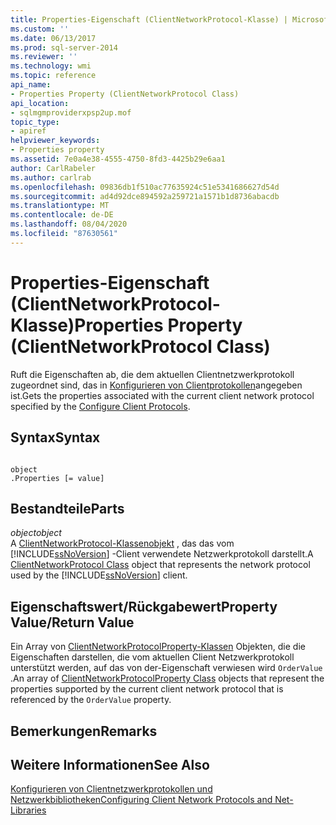 ```yaml
---
title: Properties-Eigenschaft (ClientNetworkProtocol-Klasse) | Microsoft-Dokumentation
ms.custom: ''
ms.date: 06/13/2017
ms.prod: sql-server-2014
ms.reviewer: ''
ms.technology: wmi
ms.topic: reference
api_name:
- Properties Property (ClientNetworkProtocol Class)
api_location:
- sqlmgmproviderxpsp2up.mof
topic_type:
- apiref
helpviewer_keywords:
- Properties property
ms.assetid: 7e0a4e38-4555-4750-8fd3-4425b29e6aa1
author: CarlRabeler
ms.author: carlrab
ms.openlocfilehash: 09836db1f510ac77635924c51e5341686627d54d
ms.sourcegitcommit: ad4d92dce894592a259721a1571b1d8736abacdb
ms.translationtype: MT
ms.contentlocale: de-DE
ms.lasthandoff: 08/04/2020
ms.locfileid: "87630561"
---
```

# <a name="properties-property-clientnetworkprotocol-class"></a><span data-ttu-id="713c3-102">Properties-Eigenschaft (ClientNetworkProtocol-Klasse)</span><span class="sxs-lookup"><span data-stu-id="713c3-102">Properties Property (ClientNetworkProtocol Class)</span></span>
  <span data-ttu-id="713c3-103">Ruft die Eigenschaften ab, die dem aktuellen Clientnetzwerkprotokoll zugeordnet sind, das in [Konfigurieren von Clientprotokollen](https://technet.microsoft.com/library/ms181035.aspx)angegeben ist.</span><span class="sxs-lookup"><span data-stu-id="713c3-103">Gets the properties associated with the current client network protocol specified by the [Configure Client Protocols](https://technet.microsoft.com/library/ms181035.aspx).</span></span>  
  
## <a name="syntax"></a><span data-ttu-id="713c3-104">Syntax</span><span class="sxs-lookup"><span data-stu-id="713c3-104">Syntax</span></span>  
  
```  
  
object  
.Properties [= value]  
```  
  
## <a name="parts"></a><span data-ttu-id="713c3-105">Bestandteile</span><span class="sxs-lookup"><span data-stu-id="713c3-105">Parts</span></span>  
 <span data-ttu-id="713c3-106">*object*</span><span class="sxs-lookup"><span data-stu-id="713c3-106">*object*</span></span>  
 <span data-ttu-id="713c3-107">A [ClientNetworkProtocol-Klassenobjekt](clientnetworkprotocol-class.md) , das das vom [!INCLUDE[ssNoVersion](../../../includes/ssnoversion-md.md)] -Client verwendete Netzwerkprotokoll darstellt.</span><span class="sxs-lookup"><span data-stu-id="713c3-107">A [ClientNetworkProtocol Class](clientnetworkprotocol-class.md) object that represents the network protocol used by the [!INCLUDE[ssNoVersion](../../../includes/ssnoversion-md.md)] client.</span></span>  
  
## <a name="property-valuereturn-value"></a><span data-ttu-id="713c3-108">Eigenschaftswert/Rückgabewert</span><span class="sxs-lookup"><span data-stu-id="713c3-108">Property Value/Return Value</span></span>  
 <span data-ttu-id="713c3-109">Ein Array von [ClientNetworkProtocolProperty-Klassen](../clientnetworkprotocolproperty-class/clientnetworkprotocolproperty-class.md) Objekten, die die Eigenschaften darstellen, die vom aktuellen Client Netzwerkprotokoll unterstützt werden, auf das von der-Eigenschaft verwiesen wird `OrderValue` .</span><span class="sxs-lookup"><span data-stu-id="713c3-109">An array of [ClientNetworkProtocolProperty Class](../clientnetworkprotocolproperty-class/clientnetworkprotocolproperty-class.md) objects that represent the properties supported by the current client network protocol that is referenced by the `OrderValue` property.</span></span>  
  
## <a name="remarks"></a><span data-ttu-id="713c3-110">Bemerkungen</span><span class="sxs-lookup"><span data-stu-id="713c3-110">Remarks</span></span>  
  
## <a name="see-also"></a><span data-ttu-id="713c3-111">Weitere Informationen</span><span class="sxs-lookup"><span data-stu-id="713c3-111">See Also</span></span>  
 [<span data-ttu-id="713c3-112">Konfigurieren von Clientnetzwerkprotokollen und Netzwerkbibliotheken</span><span class="sxs-lookup"><span data-stu-id="713c3-112">Configuring Client Network Protocols and Net-Libraries</span></span>](https://technet.microsoft.com/library/ms181035.aspx)  
  
  
